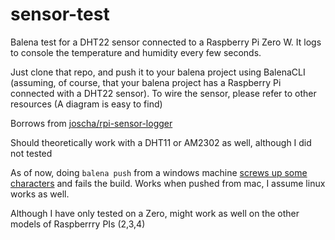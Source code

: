 # sensor-test
Balena test for a DHT22 sensor connected to a Raspberry Pi Zero W. It logs to console the temperature and humidity every few seconds.

Just clone that repo, and push it to your balena project using BalenaCLI (assuming, of course, that your balena project has a Raspberry Pi  connected with a DHT22 sensor). To wire the sensor, please refer to other resources (A diagram is easy to find)

Borrows from [joscha/rpi-sensor-logger](https://github.com/joscha/rpi-sensor-logger)

Should theoretically work with a DHT11 or AM2302 as well, although I did not tested

As of now, doing `balena push` from a windows machine [screws up some characters](https://github.com/balena-io/balena-cli/issues/1273) and fails the build. Works when pushed from mac, I assume linux works as well.

Although I have only tested on a Zero, might work as well on the other models of Raspberrry PIs (2,3,4)
